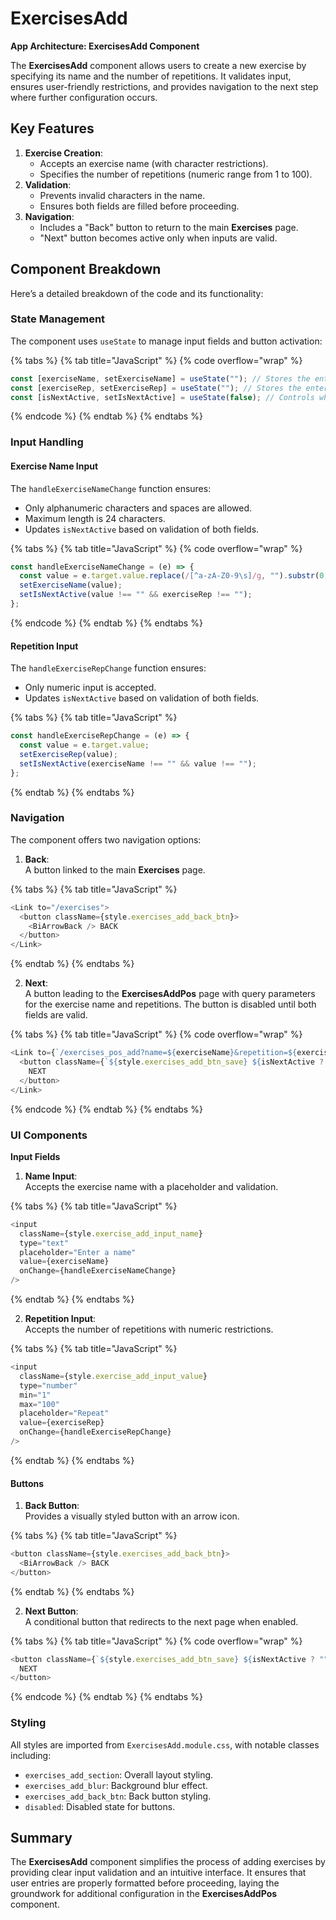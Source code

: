 # ExercisesAdd

**App Architecture: ExercisesAdd Component**

The **ExercisesAdd** component allows users to create a new exercise by specifying its name and the number of repetitions. It validates input, ensures user-friendly restrictions, and provides navigation to the next step where further configuration occurs.

## **Key Features**

1. **Exercise Creation**:
   * Accepts an exercise name (with character restrictions).
   * Specifies the number of repetitions (numeric range from 1 to 100).
2. **Validation**:
   * Prevents invalid characters in the name.
   * Ensures both fields are filled before proceeding.
3. **Navigation**:
   * Includes a "Back" button to return to the main **Exercises** page.
   * "Next" button becomes active only when inputs are valid.

## **Component Breakdown**

Here’s a detailed breakdown of the code and its functionality:

### **State Management**

The component uses `useState` to manage input fields and button activation:

{% tabs %}
{% tab title="JavaScript" %}
{% code overflow="wrap" %}
```javascript
const [exerciseName, setExerciseName] = useState(""); // Stores the entered name of the exercise.
const [exerciseRep, setExerciseRep] = useState(""); // Stores the entered number of repetitions.
const [isNextActive, setIsNextActive] = useState(false); // Controls whether the "Next" button is enabled.
```
{% endcode %}
{% endtab %}
{% endtabs %}

### Input Handling

#### Exercise Name Input

The `handleExerciseNameChange` function ensures:

* Only alphanumeric characters and spaces are allowed.
* Maximum length is 24 characters.
* Updates `isNextActive` based on validation of both fields.

{% tabs %}
{% tab title="JavaScript" %}
{% code overflow="wrap" %}
```javascript
const handleExerciseNameChange = (e) => {
  const value = e.target.value.replace(/[^a-zA-Z0-9\s]/g, "").substr(0, 24);
  setExerciseName(value);
  setIsNextActive(value !== "" && exerciseRep !== "");
};
```
{% endcode %}
{% endtab %}
{% endtabs %}

#### **Repetition Input**

The `handleExerciseRepChange` function ensures:

* Only numeric input is accepted.
* Updates `isNextActive` based on validation of both fields.

{% tabs %}
{% tab title="JavaScript" %}
```javascript
const handleExerciseRepChange = (e) => {
  const value = e.target.value;
  setExerciseRep(value);
  setIsNextActive(exerciseName !== "" && value !== "");
};
```
{% endtab %}
{% endtabs %}

### Navigation

The component offers two navigation options:

1. **Back**:\
   A button linked to the main **Exercises** page.

{% tabs %}
{% tab title="JavaScript" %}
```javascript
<Link to="/exercises">
  <button className={style.exercises_add_back_btn}>
    <BiArrowBack /> BACK
  </button>
</Link>
```
{% endtab %}
{% endtabs %}

2. **Next**:\
   A button leading to the **ExercisesAddPos** page with query parameters for the exercise name and repetitions. The button is disabled until both fields are valid.

{% tabs %}
{% tab title="JavaScript" %}
{% code overflow="wrap" %}
```javascript
<Link to={`/exercises_pos_add?name=${exerciseName}&repetition=${exerciseRep}`}>
  <button className={`${style.exercises_add_btn_save} ${isNextActive ? "" : style.disabled}`} disabled={!isNextActive}>
    NEXT
  </button>
</Link>
```
{% endcode %}
{% endtab %}
{% endtabs %}

### UI Components

**Input Fields**

1. **Name Input**:\
   Accepts the exercise name with a placeholder and validation.

{% tabs %}
{% tab title="JavaScript" %}
```javascript
<input
  className={style.exercise_add_input_name}
  type="text"
  placeholder="Enter a name"
  value={exerciseName}
  onChange={handleExerciseNameChange}
/>
```
{% endtab %}
{% endtabs %}

2. **Repetition Input**:\
   Accepts the number of repetitions with numeric restrictions.

{% tabs %}
{% tab title="JavaScript" %}
```javascript
<input
  className={style.exercise_add_input_value}
  type="number"
  min="1"
  max="100"
  placeholder="Repeat"
  value={exerciseRep}
  onChange={handleExerciseRepChange}
/>
```
{% endtab %}
{% endtabs %}

#### **Buttons**

1. **Back Button**:\
   Provides a visually styled button with an arrow icon.

{% tabs %}
{% tab title="JavaScript" %}
```javascript
<button className={style.exercises_add_back_btn}>
  <BiArrowBack /> BACK
</button>
```
{% endtab %}
{% endtabs %}

2. **Next Button**:\
   A conditional button that redirects to the next page when enabled.

{% tabs %}
{% tab title="JavaScript" %}
{% code overflow="wrap" %}
```javascript
<button className={`${style.exercises_add_btn_save} ${isNextActive ? "" : style.disabled}`} disabled={!isNextActive}>
  NEXT
</button>
```
{% endcode %}
{% endtab %}
{% endtabs %}

### Styling

All styles are imported from `ExercisesAdd.module.css`, with notable classes including:

* `exercises_add_section`: Overall layout styling.
* `exercises_add_blur`: Background blur effect.
* `exercises_add_back_btn`: Back button styling.
* `disabled`: Disabled state for buttons.

## Summary

The **ExercisesAdd** component simplifies the process of adding exercises by providing clear input validation and an intuitive interface. It ensures that user entries are properly formatted before proceeding, laying the groundwork for additional configuration in the **ExercisesAddPos** component.
